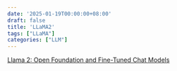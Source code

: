 ```yaml
---
date: '2025-01-19T00:00:00+08:00'
draft: false
title: 'LLaMA2'
tags: ["LLaMA"]
categories: ["LLM"]
---
```


[Llama 2: Open Foundation and Fine-Tuned Chat Models](https://xves6ft58q.feishu.cn/docx/O85RdPgdVoYBnqxjlijcgRk2nXg?from=from_copylink)
